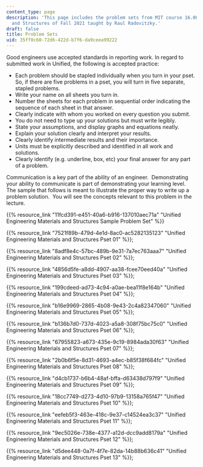 ```yaml
---
content_type: page
description: 'This page includes the problem sets from MIT course 16.001 Unified Engineering:  Materials
  and Structures of Fall 2021 taught by Raul Radovitzky.'
draft: false
title: Problem Sets
uid: 35ff0c60-72d6-422d-b7f6-da9ceea99222
---
```

Good engineers use accepted standards in reporting work. In regard to submitted work in Unified, the following is accepted practice:

- Each problem should be stapled individually when you turn in your pset.  So, if there are five problems in a pset, you will turn in five separate, stapled problems. 
- Write your name on all sheets you turn in.
- Number the sheets for each problem in sequential order indicating the sequence of each sheet in that answer.
- Clearly indicate with whom you worked on every question you submit.
- You do not need to type up your solutions but must write legibly.
- State your assumptions, and display graphs and equations neatly.
- Explain your solution clearly and interpret your results.
- Clearly identify intermediate results and their importance.
- Units must be explicitly described and identified in all work and solutions.
- Clearly identify (e.g. underline, box, etc) your final answer for any part of a problem.

Communication is a key part of the ability of an engineer.  Demonstrating your ability to communicate is part of demonstrating your learning level. The sample that follows is meant to illustrate the proper way to write up a problem solution.  You will see the concepts relevant to this problem in the lecture.

{{% resource_link "11fcd391-e451-40a6-b916-137010aec71a" "Unified Engineering Materials and Structures Sample Problem Set" %}}

{{% resource_link "7521f89b-479d-4e1d-8ac0-ac5282135123" "Unified Engineering Materials and Structures Pset 01" %}};  

{{% resource_link "8adf8e4c-57bc-489b-9e31-7a7ec763aaa7" "Unified Engineering Materials and Structures Pset 02" %}}; 

{{% resource_link "4856d5fe-a8dd-4907-aa38-fcee70eed40a" "Unified Engineering Materials and Structures Pset 03" %}}; 

{{% resource_link "199cdeed-ad73-4c94-a0ae-bea11f8e164b" "Unified Engineering Materials and Structures Pset 04" %}}; 

{{% resource_link "b16e9969-2865-4b08-9e43-2c4a82347060" "Unified Engineering Materials and Structures Pset 05" %}}; 

{{% resource_link "b136b7d0-737d-4023-a5a8-308f75bc75c0" "Unified Engineering Materials and Structures Pset 06" %}}; 

{{% resource_link "67955823-a673-435e-9c19-8984ada30f63" "Unified Engineering Materials and Structures Pset 07" %}}; 

{{% resource_link "2b0b6f5e-8d31-4693-a4ec-b85f38f684fc" "Unified Engineering Materials and Structures Pset 08" %}}; 

{{% resource_link "d4cb1737-b6b4-48af-bffa-d63438d797f9" "Unified Engineering Materials and Structures Pset 09" %}}; 

{{% resource_link "18cc7749-d273-4d10-97b9-13158a765f47" "Unified Engineering Materials and Structures Pset 10" %}}; 

{{% resource_link "eefeb5f3-463e-418c-9e37-c14524ea3c37" "Unified Engineering Materials and Structures Pset 11" %}}; 

{{% resource_link "9ec5026e-738e-4377-a12d-dcc9add8179a" "Unified Engineering Materials and Structures Pset 12" %}}; 

{{% resource_link "d5dee448-0a7f-4f7e-82da-14b88b636c41" "Unified Engineering Materials and Structures Pset 13" %}};